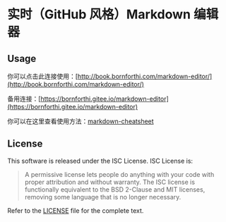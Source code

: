 # 实时（GitHub 风格）Markdown 编辑器

## Usage

你可以点击此连接使用：[http://book.bornforthi.com/markdown-editor/](http://book.bornforthi.com/markdown-editor/)

备用连接：[https://bornforthi.gitee.io/markdown-editor](https://bornforthi.gitee.io/markdown-editor)

你可以在这里查看使用方法：[markdown-cheatsheet](./data/markdown-cheatsheet.pdf)

## License

This software is released under the ISC License. ISC License is:

>  A permissive license lets people do anything with your code with proper attribution and without warranty. The ISC license is functionally equivalent to the BSD 2-Clause and MIT licenses, removing some language that is no longer necessary. 

Refer to the [LICENSE](https://github.com/jbt/markdown-editor/blob/master/LICENSE) file for the complete text.
